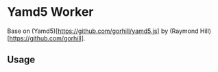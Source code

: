 Yamd5 Worker
============

Base on (Yamd5)[https://github.com/gorhill/yamd5.js] by (Raymond Hill)[https://github.com/gorhill].

Usage
-----

